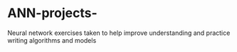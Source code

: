 # ANN-projects-
Neural network exercises taken to help improve understanding and practice writing algorithms and models
